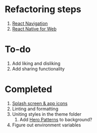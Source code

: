 # Refactoring steps
1. [React Navigation](https://reactnative.dev/docs/navigation)
2. [React Native for Web](https://docs.expo.dev/workflow/web/)

# To-do
1. Add liking and disliking
2. Add sharing functionality

# Completed
1. [Splash screen & app icons](https://docs.expo.dev/develop/user-interface/splash-screen/)
2. Linting and formatting
3. Uniting styles in the theme folder
	1. Add [Hero Patterns](https://heropatterns.com/) to background?
4. Figure out environment variables